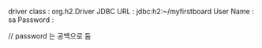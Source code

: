 driver class : org.h2.Driver
JDBC URL : jdbc:h2:~/myfirstboard
User Name : sa
Password : 

// password 는 공백으로 둠  